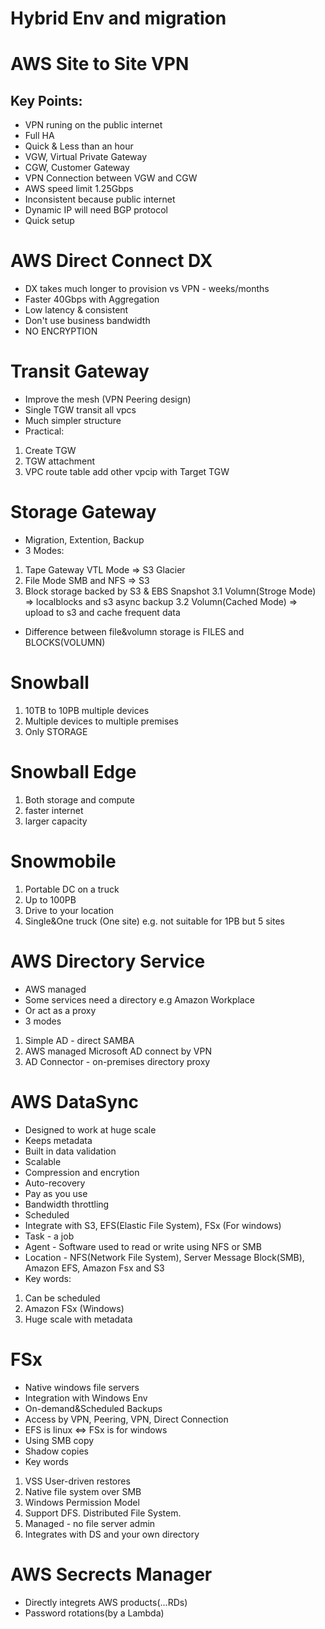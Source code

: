# Hybrid Env and migration

# AWS Site to Site VPN
## Key Points:
* VPN runing on the public internet
* Full HA
* Quick & Less than an hour
* VGW, Virtual Private Gateway
* CGW, Customer Gateway
* VPN Connection between VGW and CGW
* AWS speed limit 1.25Gbps
* Inconsistent because public internet
* Dynamic IP will need BGP protocol
* Quick setup

# AWS Direct Connect DX
* DX takes much longer to provision vs VPN - weeks/months
* Faster 40Gbps with Aggregation
* Low latency & consistent
* Don't use business bandwidth
* NO ENCRYPTION

# Transit Gateway
* Improve the mesh (VPN Peering design)
* Single TGW transit all vpcs
* Much simpler structure
* Practical: 
1. Create TGW
2. TGW attachment
3. VPC route table add other vpcip with Target TGW

# Storage Gateway
* Migration, Extention, Backup
* 3 Modes:
1. Tape Gateway VTL Mode => S3 Glacier
2. File Mode SMB and NFS => S3
3. Block storage backed by S3 & EBS Snapshot
  3.1 Volumn(Stroge Mode) => localblocks and s3 async backup
  3.2 Volumn(Cached Mode) => upload to s3 and cache frequent data
* Difference between file&volumn storage is FILES and BLOCKS(VOLUMN)

# Snowball
1. 10TB to 10PB multiple devices
2. Multiple devices to multiple premises
3. Only STORAGE

# Snowball Edge
1. Both storage and compute
2. faster internet
3. larger capacity

# Snowmobile
1. Portable DC on a truck
2. Up to 100PB
3. Drive to your location
4. Single&One truck (One site) e.g. not suitable for 1PB but 5 sites

# AWS Directory Service
* AWS managed
* Some services need a directory e.g Amazon Workplace
* Or act as a proxy
* 3 modes 
1. Simple AD - direct SAMBA
2. AWS managed Microsoft AD connect by VPN
3. AD Connector - on-premises directory proxy 

# AWS DataSync
* Designed to work at huge scale
* Keeps metadata
* Built in data validation
* Scalable
* Compression and encrytion
* Auto-recovery
* Pay as you use
* Bandwidth throttling
* Scheduled
* Integrate with S3, EFS(Elastic File System), FSx (For windows)
* Task - a job 
* Agent - Software used to read or write using NFS or SMB
* Location - NFS(Network File System), Server Message Block(SMB), Amazon EFS, Amazon Fsx and S3
* Key words:
1. Can be scheduled
2. Amazon FSx (Windows)
3. Huge scale with metadata

# FSx
* Native windows file servers
* Integration with Windows Env
* On-demand&Scheduled Backups
* Access by VPN, Peering, VPN, Direct Connection
* EFS is linux <=> FSx is for windows
* Using SMB copy
* Shadow copies
* Key words
1. VSS User-driven restores
2. Native file system over SMB
3. Windows Permission Model
4. Support DFS. Distributed File System.
5. Managed - no file server admin
6. Integrates with DS and your own directory

# AWS Secrects Manager
* Directly integrets AWS products(...RDs)
* Password rotations(by a Lambda)